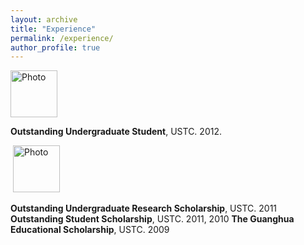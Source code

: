 ```yaml
---
layout: archive
title: "Experience"
permalink: /experience/
author_profile: true
---
```


<img src="https://hyxu2006.github.io/files/hongyuxu_img.jpg?raw=true" alt="Photo" style="width: 75px;"/> 

**Outstanding Undergraduate Student**, USTC. 2012.

<p align="left">
  <img src="https://hyxu2006.github.io/files/hongyuxu_img.jpg?raw=true" alt="Photo" style="width: 75px;"/> 
</p>

**Outstanding Undergraduate Research Scholarship**, USTC. 2011
**Outstanding Student Scholarship**, USTC. 2011, 2010
**The Guanghua Educational Scholarship**, USTC. 2009
